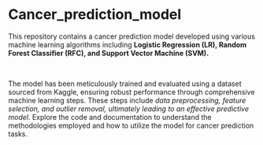# Cancer_prediction_model

<p>This repository contains a cancer prediction model developed using various machine learning algorithms including <b>Logistic Regression (LR), Random Forest Classifier (RFC), and Support Vector Machine (SVM). </b> </p> 
<br>
<p>The model has been meticulously trained and evaluated using a dataset sourced from Kaggle, ensuring robust performance through comprehensive machine learning steps. These steps include <i>data preprocessing, feature selection, and outlier removal, ultimately leading to an effective predictive model</i>. Explore the code and documentation to understand the methodologies employed and how to utilize the model for cancer prediction tasks. </p>
